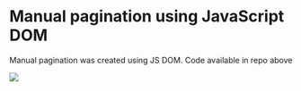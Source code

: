 # Manual pagination using JavaScript DOM
Manual pagination was created using JS DOM. Code available in repo above

![](dom-pagination.gif)
